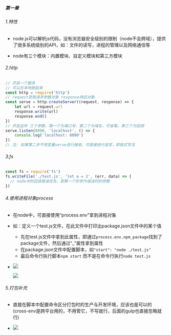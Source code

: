#####    第一章

###### 1.特性

- node.js可以解析js代码，没有浏览器安全级别的限制（node不会跨域），提供了很多系统级别的API，如：文件的读写，进程的管理以及网络通信等

- node有三个模块：内置模块、自定义模块和第三方模块

###### 2.http

```javascript
// 开启一个服务 
// 可以在本地跑起来
const http = require('http')
// request获取请求参数对象 response响应对象
const serve = http.createServer((request, response) => {
    let url = request.url
    response.write(url)
    response.end()
})
// 开启监听 三个参数，第一个为端口号，第二个为域名，可省略，第三个为回调
serve.listen(8090, 'localhost', () => {
    console.log('localhost: 8090')
})
// 注: 如果第二步不用变量serve进行接收，可直接进行连写，即链式写法
```

###### 3.fs

```javascript
const fs = require('fs')
fs.writeFile('./test.js', 'let a = 2', (err, data) => {
  // node中的回调错误优先，即第一个形参为错误时的参数
})
```

###### 4.使用进程对象process

- 在node中，可直接使用“process.env”拿到进程对象

- 如：定义一个test.js文件，在此文件中打印出package.json文件中的某个值

  - 先在test.js文件中拿到此属性，即通过`process.env.npm_package`找到了package文件，然后通过“_”属性拿到属性
  - 在package.json文件中配置脚本，如`"start": "node ./test.js"`
  - 最后命令行执行脚本`npm start`  而不是在命令行执行`node test.js`

- ![](D:\文件\学习资料\语法整理Markdown格式\imgs\nodeImg\process_demo01_01.png)

  ![](D:\文件\学习资料\语法整理Markdown格式\imgs\nodeImg\process_demo01_02.png)

###### 5.打包补充

- 直接在脚本中配置命令区分打包时的生产与开发环境，应该也是可以的(cross-env是跨平台用的，不用管它，不写就行，后面的gulp也直接忽略就行)

- ![](D:\文件\学习资料\语法整理Markdown格式\imgs\nodeImg\package_way_01.png)